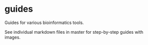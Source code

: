 # guides

Guides for various bioinformatics tools.

See individual markdown files in master for step-by-step guides with images.
